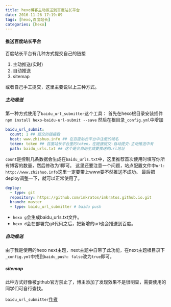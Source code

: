```yaml
---
title: hexo博客主动推送到百度站长平台
date: 2016-11-26 17:19:09
tags: [hexo,百度站长]
categories: [hexo]
---
```

#### 推送百度站长平台
百度站长平台有几种方式提交自己的链接
1. 主动推送(实时)
2. 自动推送
3. sitemap

或者自己手工提交，这里主要说以上三种方式。

<!--more-->

##### 主动推送
第一种方式使用了`baidu_url_submitter`这个工具：
首先在hexo根目录安装插件`npm install hexo-baidu-url-submit --save`
然后在根目录`_config.yml`中增加
```yml
baidu_url_submit:
  count: 1 ## 提交的链接数
  host: www.zhishuo.info ## 在百度站长平台中注册的域名
  token: token ## 百度站长平台里的token，在链接提交-自动提交-主动推送中有
  path: baidu_urls.txt ## 这个是会自动生成要推送的url地址
```
`count`是控制几条数据会生成在`baidu_urls.txt`中，这里推荐首次使用时填写你所有博客的数量，然后修改为1即可。
这里还要注意一个问题，站点配置文件中`url: http://www.zhishuo.info`这里一定要带上www要不然推送不成功。
最后把deploy调整一下，就可以正常使用了。
```yml
deploy:
  - type: git
  repository: https://github.com/imkratos/imkratos.github.io.git
  branch: master
  - type: baidu_url_submitter # baidu push
```
 - `hexo g`会生成baidu_urls.txt文件。
 - `hexo d`会在部署完git代码之后，把新增的url也会推送到百度。


 #####  自动推送
 由于我是使用的hexo next主题，next主题中自带了此功能，在next主题根目录下`_config.yml`中找到`baidu_push: false`改为`true`即可。

 ##### sitemap
 此种方式好像被github官方禁止了，博主添加了发现效果不是很明显，需要使用的同学们可自行查找。


 `baidu_url_submitter`[作者](http://hui-wang.info/2016/10/23/Hexo%E6%8F%92%E4%BB%B6%E4%B9%8B%E7%99%BE%E5%BA%A6%E4%B8%BB%E5%8A%A8%E6%8F%90%E4%BA%A4%E9%93%BE%E6%8E%A5/)
